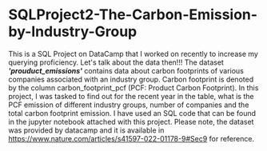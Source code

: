 # SQLProject2-The-Carbon-Emission-by-Industry-Group

This is a SQL Project on DataCamp that I worked on recently to increase my querying proficiency.
Let's talk about the data then!!! The dataset _**'prouduct_emissions'**_ contains data about carbon footprints of various companies associated with an industry group. Carbon footprint is denoted by the column carbon_footprint_pcf (PCF: Product Carbon Footprint).
In this project, I was tasked to find out for the recent year in the table, what is the PCF emission of different industry groups, number of companies and the total carbon footprint emission.
I have used an SQL code that can be found in the jupyter notebook attached with this project.
Please note, the dataset was provided by datacamp and it is available in https://www.nature.com/articles/s41597-022-01178-9#Sec9 for reference.
